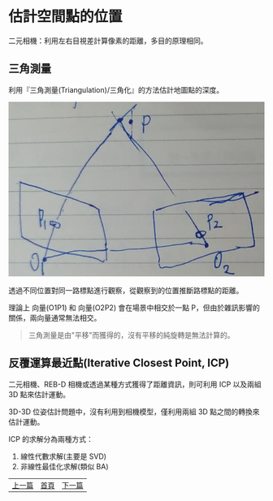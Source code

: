 # 估計空間點的位置

二元相機：利用左右目視差計算像素的距離，多目的原理相同。

## 三角測量

利用『三角測量(Triangulation)/三角化』的方法估計地圖點的深度。

![三角測量](image/triangulation.png)

透過不同位置對同一路標點進行觀察，從觀察到的位置推斷路標點的距離。

理論上 向量(O1P1) 和 向量(O2P2) 會在場景中相交於一點 P，但由於雜訊影響的關係，兩向量通常無法相交。

> 三角測量是由"平移"而獲得的，沒有平移的純旋轉是無法計算的。

## 反覆運算最近點(Iterative Closest Point, ICP)

二元相機、REB-D 相機或透過某種方式獲得了距離資訊，則可利用 ICP 以及兩組 3D 點來估計運動。

3D-3D 位姿估計問題中，沒有利用到相機模型，僅利用兩組 3D 點之間的轉換來估計運動。

ICP 的求解分為兩種方式：

1. 線性代數求解(主要是 SVD)
2. 非線性最佳化求解(類似 BA)

<table>
  <tr>
    <td><a href="https://j32u4ukh.github.io/SLAM13/class6.html">上一篇</a></td>
    <td><a href="https://j32u4ukh.github.io/SLAM13/">首頁</a></td>
    <td><a href="https://j32u4ukh.github.io/SLAM13/class8.html">下一篇</a></td>
  </tr>
</table>
